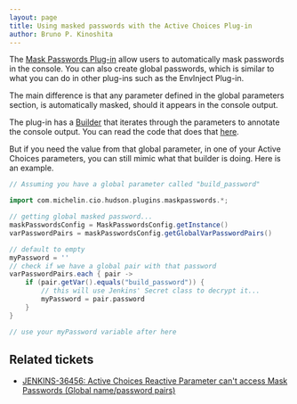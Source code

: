 ```yaml
---
layout: page
title: Using masked passwords with the Active Choices Plug-in
author: Bruno P. Kinoshita
---
```


The [Mask Passwords Plug-in](https://wiki.jenkins.io/display/JENKINS/Mask+Passwords+Plugin) allow users to automatically
mask passwords in the console. You can also create global passwords, which is similar to what you can do in other plug-ins such
as the EnvInject Plug-in.

The main difference is that any parameter defined in the global parameters section, is automatically masked, should
it appears in the console output.

The plug-in has a [Builder](http://javadoc.jenkins-ci.org/hudson/tasks/Builder.html) that iterates
through the parameters to annotate the console output. You can read the code that does that
[here](https://github.com/jenkinsci/mask-passwords-plugin/blob/f8fb42b62323096970fd379f2439dd5a6fdc2a35/src/main/java/com/michelin/cio/hudson/plugins/maskpasswords/MaskPasswordsBuildWrapper.java#L89).

But if you need the value from that global parameter, in one of your Active Choices parameters,
you can still mimic what that builder is doing. Here is an example.

```groovy
// Assuming you have a global parameter called "build_password"

import com.michelin.cio.hudson.plugins.maskpasswords.*;

// getting global masked password...
maskPasswordsConfig = MaskPasswordsConfig.getInstance()
varPasswordPairs = maskPasswordsConfig.getGlobalVarPasswordPairs()

// default to empty
myPassword = ''
// check if we have a global pair with that password
varPasswordPairs.each { pair ->
    if (pair.getVar().equals("build_password")) {
        // this will use Jenkins' Secret class to decrypt it...
        myPassword = pair.password
    }
}

// use your myPassword variable after here
```
## Related tickets

- [JENKINS-36456: Active Choices Reactive Parameter can't access Mask Passwords (Global name/password pairs)](https://issues.jenkins-ci.org/browse/JENKINS-36456)